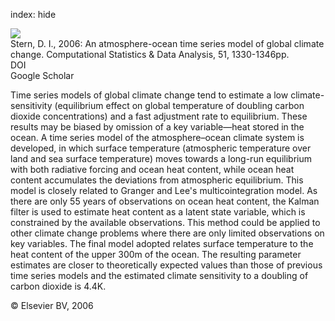 index: hide

<div class="Citation">
    <div class="Citation-thumb CitationThumb-linked"  data-href="https://doi.org/10.1016/j.csda.2005.09.016">
      <img src="https://static.claimspace.cloud/climate-study-static/refs/thumbs/10/Stern_2006-thumb.png" />
    </div>

  <div class="Citation-body">
    <div class="Citation-text">Stern, D. I., 2006: An atmosphere-ocean time series model of global climate change. <span class="Article-journal">Computational Statistics & Data Analysis, </span><span class="Article-volume">51, </span>1330-1346pp.</div>
    <div class="Citation-links">
      <div class="CitationLink" data-href="https://doi.org/10.1016/j.csda.2005.09.016">
        <div class="CitationLink-icon CitationLink-Doi"></div>
        <div class="CitationLink-text">DOI</div>
      </div>
      <div class="CitationLink" data-href="https://scholar.google.com/scholar?q=10.1016/j.csda.2005.09.016">
        <div class="CitationLink-icon CitationLink-Scholar"></div>
        <div class="CitationLink-text">Google Scholar</div>
      </div>
    </div>
  </div>
</div>

Time series models of global climate change tend to estimate a low climate-sensitivity (equilibrium effect on global temperature of doubling carbon dioxide concentrations) and a fast adjustment rate to equilibrium. These results may be biased by omission of a key variable—heat stored in the ocean. A time series model of the atmosphere–ocean climate system is developed, in which surface temperature (atmospheric temperature over land and sea surface temperature) moves towards a long-run equilibrium with both radiative forcing and ocean heat content, while ocean heat content accumulates the deviations from atmospheric equilibrium. This model is closely related to Granger and Lee's multicointegration model. As there are only 55 years of observations on ocean heat content, the Kalman filter is used to estimate heat content as a latent state variable, which is constrained by the available observations. This method could be applied to other climate change problems where there are only limited observations on key variables. The final model adopted relates surface temperature to the heat content of the upper 300m of the ocean. The resulting parameter estimates are closer to theoretically expected values than those of previous time series models and the estimated climate sensitivity to a doubling of carbon dioxide is 4.4K.

<div class="Citation-copy">
&copy; Elsevier BV, 2006
</div>